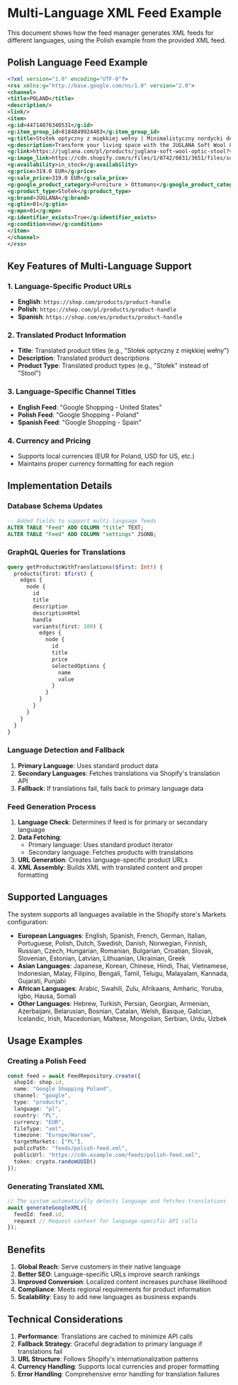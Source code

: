 # Multi-Language XML Feed Example

This document shows how the feed manager generates XML feeds for different languages, using the Polish example from the provided XML feed.

## Polish Language Feed Example

```xml
<?xml version="1.0" encoding="UTF-8"?>
<rss xmlns:g="http://base.google.com/ns/1.0" version="2.0">
<channel>
<title>POLAND</title>
<description/>
<link/>
<item>
<g:id>44714076340531</g:id>
<g:item_group_id>8184849924403</g:item_group_id>
<g:title>Stołek optyczny z miękkiej wełny | Minimalistyczny nordycki design</g:title>
<g:description>Transform your living space with the JUGLANA Soft Wool Optic Stool, a perfect blend of comfort and minimalist design. This stylish stool adds a cozy touch to any room, making it an ideal addition to your living room, dressing area, or even a makeup space. Its inviting texture and clean lines create a warm and inviting atmosphere. Soft Wool Fabric: Offers a plush, comfortable seating experience. Minimalist Nordic Design: Complements any interior style with its clean aesthetic. Unique Optic Texture: Adds visual interest and a touch of luxury. Durable Construction: Built to last with high-quality materials. Versatile Use: Perfect for your living room, dressing area or as a decorative accent. Crafted with meticulous attention to detail, the Soft Wool Optic Stool features a high-quality, textured fabric that feels soft to the touch. Its unique optic design adds a subtle yet striking visual element, elevating the overall aesthetic of your space. This stool isn't just a piece of furniture; it's a statement of style and comfort. Looking for a versatile and stylish seating solution? The JUGLANA Soft Wool Optic Stool is the perfect choice. Easy to clean and maintain, this stool is designed to seamlessly integrate into your daily life. For care, simply spot clean with a mild detergent.</g:description>
<g:link>https://juglana.com/pl/products/juglana-soft-wool-optic-stool?variant=44714076340531&currency=EUR</g:link>
<g:image_link>https://cdn.shopify.com/s/files/1/0742/0831/3651/files/soft-wool-optic-stool-or-minimalistic-nordic-design-juglana-58875.png?v=1747850140</g:image_link>
<g:availability>in_stock</g:availability>
<g:price>319.0 EUR</g:price>
<g:sale_price>319.0 EUR</g:sale_price>
<g:google_product_category>Furniture > Ottomans</g:google_product_category>
<g:product_type>Stołek</g:product_type>
<g:brand>JUGLANA</g:brand>
<g:gtin>01</g:gtin>
<g:mpn>01</g:mpn>
<g:identifier_exists>True</g:identifier_exists>
<g:condition>new</g:condition>
</item>
</channel>
</rss>
```

## Key Features of Multi-Language Support

### 1. Language-Specific Product URLs
- **English**: `https://shop.com/products/product-handle`
- **Polish**: `https://shop.com/pl/products/product-handle`
- **Spanish**: `https://shop.com/es/products/product-handle`

### 2. Translated Product Information
- **Title**: Translated product titles (e.g., "Stołek optyczny z miękkiej wełny")
- **Description**: Translated product descriptions
- **Product Type**: Translated product types (e.g., "Stołek" instead of "Stool")

### 3. Language-Specific Channel Titles
- **English Feed**: "Google Shopping - United States"
- **Polish Feed**: "Google Shopping - Poland"
- **Spanish Feed**: "Google Shopping - Spain"

### 4. Currency and Pricing
- Supports local currencies (EUR for Poland, USD for US, etc.)
- Maintains proper currency formatting for each region

## Implementation Details

### Database Schema Updates
```sql
-- Added fields to support multi-language feeds
ALTER TABLE "Feed" ADD COLUMN "title" TEXT;
ALTER TABLE "Feed" ADD COLUMN "settings" JSONB;
```

### GraphQL Queries for Translations
```graphql
query getProductsWithTranslations($first: Int!) {
  products(first: $first) {
    edges {
      node {
        id
        title
        description
        descriptionHtml
        handle
        variants(first: 100) {
          edges {
            node {
              id
              title
              price
              selectedOptions {
                name
                value
              }
            }
          }
        }
      }
    }
  }
}
```

### Language Detection and Fallback
1. **Primary Language**: Uses standard product data
2. **Secondary Languages**: Fetches translations via Shopify's translation API
3. **Fallback**: If translations fail, falls back to primary language data

### Feed Generation Process
1. **Language Check**: Determines if feed is for primary or secondary language
2. **Data Fetching**: 
   - Primary language: Uses standard product iterator
   - Secondary language: Fetches products with translations
3. **URL Generation**: Creates language-specific product URLs
4. **XML Assembly**: Builds XML with translated content and proper formatting

## Supported Languages

The system supports all languages available in the Shopify store's Markets configuration:

- **European Languages**: English, Spanish, French, German, Italian, Portuguese, Polish, Dutch, Swedish, Danish, Norwegian, Finnish, Russian, Czech, Hungarian, Romanian, Bulgarian, Croatian, Slovak, Slovenian, Estonian, Latvian, Lithuanian, Ukrainian, Greek
- **Asian Languages**: Japanese, Korean, Chinese, Hindi, Thai, Vietnamese, Indonesian, Malay, Filipino, Bengali, Tamil, Telugu, Malayalam, Kannada, Gujarati, Punjabi
- **African Languages**: Arabic, Swahili, Zulu, Afrikaans, Amharic, Yoruba, Igbo, Hausa, Somali
- **Other Languages**: Hebrew, Turkish, Persian, Georgian, Armenian, Azerbaijani, Belarusian, Bosnian, Catalan, Welsh, Basque, Galician, Icelandic, Irish, Macedonian, Maltese, Mongolian, Serbian, Urdu, Uzbek

## Usage Examples

### Creating a Polish Feed
```typescript
const feed = await FeedRepository.create({
  shopId: shop.id,
  name: "Google Shopping Poland",
  channel: "google",
  type: "products",
  language: "pl",
  country: "PL",
  currency: "EUR",
  fileType: "xml",
  timezone: "Europe/Warsaw",
  targetMarkets: ["PL"],
  publicPath: "feeds/polish-feed.xml",
  publicUrl: "https://cdn.example.com/feeds/polish-feed.xml",
  token: crypto.randomUUID()
});
```

### Generating Translated XML
```typescript
// The system automatically detects language and fetches translations
await generateGoogleXML({ 
  feedId: feed.id, 
  request // Request context for language-specific API calls
});
```

## Benefits

1. **Global Reach**: Serve customers in their native language
2. **Better SEO**: Language-specific URLs improve search rankings
3. **Improved Conversion**: Localized content increases purchase likelihood
4. **Compliance**: Meets regional requirements for product information
5. **Scalability**: Easy to add new languages as business expands

## Technical Considerations

1. **Performance**: Translations are cached to minimize API calls
2. **Fallback Strategy**: Graceful degradation to primary language if translations fail
3. **URL Structure**: Follows Shopify's internationalization patterns
4. **Currency Handling**: Supports local currencies and proper formatting
5. **Error Handling**: Comprehensive error handling for translation failures
